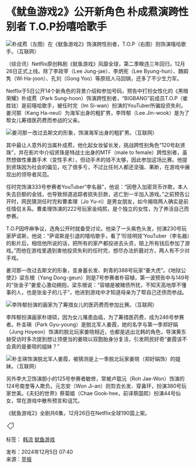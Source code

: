 # 《鱿鱼游戏2》公开新角色 朴成焄演跨性别者 T.O.P扮嘻哈歌手

![朴成焄（左图）在《鱿鱼游戏2》饰演跨性别者，T.O.P（右图）则饰演嘻哈歌手。（互联网）](https://cassette.sphdigital.com.sg/image/zaobao/51b5fbdd1224c5215bd9bcb20f195009807a38286c751367206eb234a57569d0?o=zbimg&oloc=se)

（综合讯）Netflix原创韩剧《鱿鱼游戏》风靡全球，第二季睽违三年回归，12月26日正式上线。除了李政宰（Lee Jung-jae）、李炳宪（Lee Byung-hun）、魏嘏隽（Wi Ha-joon）、孔刘（Gong Yoo）等原班人马回锅，还多了不少生力军。

Netflix于5日公开14个新角色的背景介绍和参加号码，预告中打扮女性化的《黑暗荣耀》朴成焄（Park Sung-hoon）饰演跨性别者，“BIGBANG”前成员T.O.P（崔胜铉）是前嘻哈歌手，被任时完（Im Si-wan）扮演的YouTuber所骗投资失利，姜河那（Kang Ha-neul）为海军出身的粗犷男，李阵郁（Lee Jin-wook）是为了帮女儿筹措医药费而参战的父亲。

![姜河那一改过去斯文的形象，饰演海军出身的粗犷男。（互联网）](https://cassette.sphdigital.com.sg/image/zaobao/13fc1c2c6017d63e42ed90862d8d83126d7e83e88ef54041df36aa847759b4e4)

其中最让人意外的当属朴成焄，他化起女妆留长发，挑战跨性别角色“120号赵贤珠”，并在影片中介绍贤珠是特战士出身的MTF（male to female）跨性别者，虽然想做性重置手术（变性手术），但动手术的钱不太够，因此参加这场比赛。他提到贤珠因为社会的偏见，吃了很多亏，不过比任何人都还坚强、果断，在游戏中展现出的领导者风范。

任时完饰演333号参赛者YouTuber“李名器”，他说：“因卷入加密货币诈欺，本人失去巨额的金钱，也导致频道追踪者损失巨款，逃亡到一半加入游戏。”之前预告公开时，网民猜测任时完和曹柔理（Jo Yu-ri）是男女朋友，如今揭晓两人确实是前任情侣关系。曹柔理饰演的222号玩家金纯熙，是个独立的女性，为了养活自己而参赛。

T.O.P因呼麻争议，选角公开时就备受讨论。他染了一头紫色头发，扮演230号玩家萨诺斯，他说：“萨诺斯是引退的嘻哈歌手，看了‘珍技明技’YouTuber（李名器）的影片后，相信他所说的话，把所有的家产都投进去头资，赔上所有钱后参加了游戏。”而他在游戏里遇到害他投资失利的任时完，想尽办法折磨对方，两人有不少对手戏。

姜河那一改过去斯文的形象，变身蓄长发、刺青的388号玩家“姜大虎”。《地狱公使2》梁东根（Yang Dong-geun）则是7号参赛者朴容植，第一波预告中与149号的“张金子”姜爱心激动拥抱，梁东根说：“容植是被赌债所扰，不知天高地厚不懂事的人，也是张金子的儿子”，他进到游戏中才知道母亲为了帮自己还债而参战。

![李阵郁扮演的画家为了筹措女儿的医药费而参加比赛。（互联网）](https://cassette.sphdigital.com.sg/image/zaobao/3737c068ced1a3761e0881a9fb1b281d42edff1d035c7c9b9415ab1ad2fbe58f)

李阵郁扮演画家朴璟硕，因为女儿罹患血癌，为了筹措医药费，成为246号参赛者。朴圭瑛（Park Gyu-young）是脱北军人姜霞，她的名字与第一季郑好娟（Jung Hoyeon）饰演的脱北玩家姜晓相近，也都是逃出北韩的角色，导演黄东赫受访时多次提到想让领便当的姜晓以双胞胎身分复活，引发网民好奇“姜霞该不会真的是姜晓的姐妹？”

![朴圭瑛饰演脱北军人姜霞，被猜测是上一季脱北玩家姜晓（郑好娟饰）的姐妹。（互联网）](https://cassette.sphdigital.com.sg/image/zaobao/adfa81263406c5610098724f523e8a0c0052615e6de36b8ee6157cf5a5b4f28b)

另外李大卫饰演胆小的125号参赛者敏修，常被卢载沅（Roh Jae-Won）饰演的124号南奎等人欺负。元志安（Won Ji-an）则剪去长发、穿鼻环，扮演380号玩家世美。《夫妇的世界》蔡菊姬（Chae Gook-hee，前译蔡国熙）扮演44号仙女，常在游戏中散布预言和诅咒。

《鱿鱼游戏2》全剧共6集，12月26日在Netflix全球190国上架。

![tag icon](data:image/svg+xml,%3csvg%20width='24'%20height='24'%20viewBox='0%200%2024%2024'%20fill='none'%20xmlns='http://www.w3.org/2000/svg'%3e%3cpath%20d='M15.9998%209C16.5521%209%2016.9998%208.55229%2016.9998%208C16.9998%207.44772%2016.5521%207%2015.9998%207C15.4476%207%2014.9998%207.44772%2014.9998%208C14.9998%208.55229%2015.4476%209%2015.9998%209Z'%20fill='%236F6F6F'/%3e%3cpath%20fill-rule='evenodd'%20clip-rule='evenodd'%20d='M10.707%203.29289C10.8945%203.10536%2011.1488%203%2011.4141%203H19.9998C20.5521%203%2020.9998%203.44772%2020.9998%204V12.5858C20.9998%2012.851%2020.8945%2013.1054%2020.707%2013.2929L12.707%2021.2929C12.3164%2021.6834%2011.6833%2021.6834%2011.2927%2021.2929L2.70696%2012.7071C2.31643%2012.3166%202.31643%2011.6834%202.70696%2011.2929L10.707%203.29289ZM18.9998%205V12.1716L11.9998%2019.1716L4.82828%2012L11.8283%205H18.9998Z'%20fill='%236F6F6F'/%3e%3c/svg%3e)

标签： [韩流](/keywords/han-liu-0) [鱿鱼游戏](/keywords/you-yu-you-xi-0) 

发布：2024年12月5日 07:40  
来源：[早报](https://www.zaobao.com.sg/entertainment/story20241205-5499912)